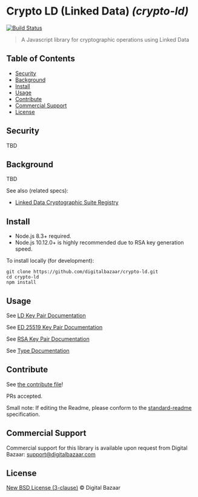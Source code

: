 # Crypto LD (Linked Data) _(crypto-ld)_

[![Build Status](https://travis-ci.org/digitalbazaar/crypto-ld.png?branch=master)](https://travis-ci.org/digitalbazaar/crypto-ld)

> A Javascript library for cryptographic operations using Linked Data

## Table of Contents

- [Security](#security)
- [Background](#background)
- [Install](#install)
- [Usage](#usage)
- [Contribute](#contribute)
- [Commercial Support](#commercial-support)
- [License](#license)

## Security

TBD

## Background

TBD

See also (related specs):

* [Linked Data Cryptographic Suite Registry](https://w3c-ccg.github.io/ld-cryptosuite-registry/)

## Install

- Node.js 8.3+ required.
- Node.js 10.12.0+ is highly recommended due to RSA key generation speed.

To install locally (for development):

```
git clone https://github.com/digitalbazaar/crypto-ld.git
cd crypto-ld
npm install
```

## Usage

See [LD Key Pair Documentation](/docs/LDKeyPair.md)

See [ED 25519 Key Pair Documentation](/docs/Ed25519KeyPair.md)

See [RSA Key Pair Documentation](/docs/RSAKeyPair.md)

See [Type Documentation](/docs/index.md)

## Contribute

See [the contribute file](https://github.com/digitalbazaar/bedrock/blob/master/CONTRIBUTING.md)!

PRs accepted.

Small note: If editing the Readme, please conform to the
[standard-readme](https://github.com/RichardLitt/standard-readme) specification.

## Commercial Support

Commercial support for this library is available upon request from
Digital Bazaar: support@digitalbazaar.com

## License

[New BSD License (3-clause)](LICENSE) © Digital Bazaar
